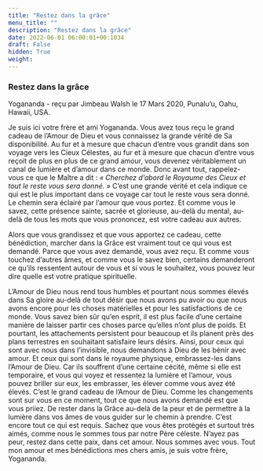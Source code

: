```yaml
---
title: "Restez dans la grâce"
menu_title: ""
description: "Restez dans la grâce"
date: 2022-06-01 06:00:01+00:1034
draft: False
hidden: True
weight:
---
```

### Restez dans la grâce

Yogananda - reçu par Jimbeau Walsh le 17 Mars 2020, Punalu’u, Oahu, Hawaii, USA.

Je suis ici votre frère et ami Yogananda. Vous avez tous reçu le grand cadeau de l’Amour de Dieu et vous connaissez la grande vérité de Sa disponibilité. Au fur et à mesure que chacun d’entre vous grandit dans son voyage vers les Cieux Célestes, au fur et à mesure que chacun d’entre vous reçoit de plus en plus de ce grand amour, vous devenez véritablement un canal de lumière et d’amour dans ce monde. Donc avant tout, rappelez-vous ce que le Maître a dit : *« Cherchez d’abord le Royaume des Cieux et tout le reste vous sera donné. »* C’est une grande vérité et cela indique ce qui est le plus important dans ce voyage car tout le reste vous sera donné. Le chemin sera éclairé par l’amour que vous portez. Et comme vous le savez, cette présence sainte, sacrée et glorieuse, au-delà du mental, au-delà de tous les mots que vous prononcez, est votre cadeau aux autres.

Alors que vous grandissez et que vous apportez ce cadeau, cette bénédiction, marcher dans la Grâce est vraiment tout ce qui vous est demandé. Parce que vous avez demandé, vous avez reçu. Et comme vous touchez d’autres âmes, et comme vous le savez bien, certains demanderont ce qu’ils ressentent autour de vous et si vous le souhaitez, vous pouvez leur dire quelle est votre pratique spirituelle.

L’Amour de Dieu nous rend tous humbles et pourtant nous sommes élevés dans Sa gloire au-delà de tout désir que nous avons pu avoir ou que nous avons encore pour les choses matérielles et pour les satisfactions de ce monde. Vous savez bien sûr qu’en esprit, il est plus facile d’une certaine manière de laisser partir ces choses parce qu’elles n’ont plus de poids. Et pourtant, les attachements persistent pour beaucoup et ils planent près des plans terrestres en souhaitant satisfaire leurs désirs. Ainsi, pour ceux qui sont avec nous dans l’invisible, nous demandons à Dieu de les bénir avec amour. Et ceux qui sont dans le royaume physique, embrassez-les dans l’Amour de Dieu. Car ils souffrent d’une certaine cécité, même si elle est temporaire, et vous qui voyez et ressentez la lumière et l’amour, vous pouvez briller sur eux, les embrasser, les élever comme vous avez été élevés. C’est le grand cadeau de l’Amour de Dieu. Comme les changements sont sur vous en ce moment, tout ce que nous avons demandé est que vous priiez. De rester dans la Grâce au-delà de la peur et de permettre à la lumière dans vos âmes de vous guider sur le chemin à prendre. C’est encore tout ce qui est requis. Sachez que vous êtes protégés et surtout très aimés, comme nous le sommes tous par notre Père céleste. N’ayez pas peur, restez dans cette paix, dans cet amour. Nous sommes avec vous. Tout mon amour et mes bénédictions mes chers amis, je suis votre frère, Yogananda.
